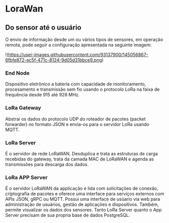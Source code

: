 # LoraWan 

## Do sensor até o usuário
O envio de informação desde um ou vários tipos de sensores, em operação remota,  pode seguir a configuração apresentada na seguinte imagem:

!(https://user-images.githubusercontent.com/93137900/145056867-6fbfe872-ec5f-471c-8124-9d05d31bbce9.png)

### End Node
Dispositivo eletrônico a batería com capacidade de monitoramento, procesamento e transmissão sem fio usando o protocolo LoRa na faixa de frequência desde 915 até 928 MHz.

### LoRa Gateway
Abstrai os dados do protocolo UDP do roteador de pacotes (packet forwarder) no formato JSON e envia-os para o servidor LoRa usando  MQTT.

### LoRa Server

É o servidor de rede LoRaWAN. Desduplica e trata as estruturas de carga recebidas do gateway, trata da camada MAC de LoRaWAN e agenda as transmissões para descarga dos dados.

### LoRa APP Server

É o servidor LoRaWAN da applicação  e lida com solicitações de conexão, criptografia de pacotes e oferece uma interface para serviços externos com APIs JSON, gRPC ou MQTT. Possui uma interface de usúario via web para administração de usuários, gestão de aplicações e dispositivos. Também, permite visualizar os dados dos sensores. Tanto LoRa Server quanto o App Server precisam de sua propria base de dados PostgreSQL.

